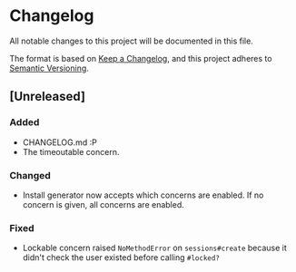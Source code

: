 # Changelog

All notable changes to this project will be documented in this file.

The format is based on [Keep a Changelog](https://keepachangelog.com/en/1.1.0/),
and this project adheres to [Semantic Versioning](https://semver.org/spec/v2.0.0.html).

## [Unreleased]

### Added

- CHANGELOG.md :P
- The timeoutable concern.

### Changed

- Install generator now accepts which concerns are enabled. If no concern is given, all concerns are enabled.

### Fixed

- Lockable concern raised `NoMethodError` on `sessions#create` because it didn't check the user existed before calling `#locked?`

